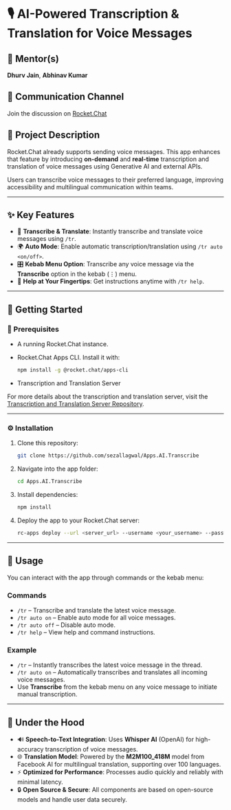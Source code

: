 # 🎙️ AI-Powered Transcription & Translation for Voice Messages

## 👥 Mentor(s)

**Dhurv Jain**, **Abhinav Kumar**

## 📢 Communication Channel

Join the discussion on [Rocket.Chat](https://open.rocket.chat/channel/idea-AI-Transcription-and-Translation-for-Voice-Messages-App)

## 💬 Project Description

Rocket.Chat already supports sending voice messages. This app enhances that feature by introducing **on-demand** and **real-time** transcription and translation of voice messages using Generative AI and external APIs.

Users can transcribe voice messages to their preferred language, improving accessibility and multilingual communication within teams.

---

## ✨ Key Features

-   📝 **Transcribe & Translate**: Instantly transcribe and translate voice messages using `/tr`.
-   🌍 **Auto Mode**: Enable automatic transcription/translation using `/tr auto <on/off>`.
-   🎛️ **Kebab Menu Option**: Transcribe any voice message via the **Transcribe** option in the kebab (⋮) menu.
-   📖 **Help at Your Fingertips**: Get instructions anytime with `/tr help`.

---

## 📜 Getting Started

### 🔧 Prerequisites

-   A running Rocket.Chat instance.
-   Rocket.Chat Apps CLI. Install it with:

    ```sh
    npm install -g @rocket.chat/apps-cli
    ```

-   Transcription and Translation Server

For more details about the transcription and translation server, visit the [Transcription and Translation Server Repository](https://github.com/sezallagwal/Apps.Transcribe.Server).

---

### ⚙️ Installation

1. Clone this repository:

    ```sh
    git clone https://github.com/sezallagwal/Apps.AI.Transcribe
    ```

2. Navigate into the app folder:

    ```sh
    cd Apps.AI.Transcribe
    ```

3. Install dependencies:

    ```sh
    npm install
    ```

4. Deploy the app to your Rocket.Chat server:

    ```sh
    rc-apps deploy --url <server_url> --username <your_username> --password <your_password>
    ```

---

## 🚀 Usage

You can interact with the app through commands or the kebab menu:

### Commands

-   `/tr` – Transcribe and translate the latest voice message.
-   `/tr auto on` – Enable auto mode for all voice messages.
-   `/tr auto off` – Disable auto mode.
-   `/tr help` – View help and command instructions.

### Example

-   `/tr` – Instantly transcribes the latest voice message in the thread.
-   `/tr auto on` – Automatically transcribes and translates all incoming voice messages.
-   Use **Transcribe** from the kebab menu on any voice message to initiate manual transcription.

---

## 🧠 Under the Hood

-   🔊 **Speech-to-Text Integration**: Uses **Whisper AI** (OpenAI) for high-accuracy transcription of voice messages.
-   🌐 **Translation Model**: Powered by the **M2M100_418M** model from Facebook AI for multilingual translation, supporting over 100 languages.
-   ⚡ **Optimized for Performance**: Processes audio quickly and reliably with minimal latency.
-   🔒 **Open Source & Secure**: All components are based on open-source models and handle user data securely.
